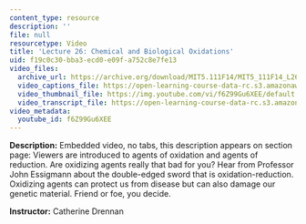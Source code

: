 ```yaml
---
content_type: resource
description: ''
file: null
resourcetype: Video
title: 'Lecture 26: Chemical and Biological Oxidations'
uid: f19c0c30-bba3-ecd0-e09f-a752c8e7fe13
video_files:
  archive_url: https://archive.org/download/MIT5.111F14/MIT5_111F14_L26_300k.mp4
  video_captions_file: https://open-learning-course-data-rc.s3.amazonaws.com/5-111sc-principles-of-chemical-science-fall-2014/01649c609cb65fa6b789a834fa3e7819_f6Z99Gu6XEE.vtt
  video_thumbnail_file: https://img.youtube.com/vi/f6Z99Gu6XEE/default.jpg
  video_transcript_file: https://open-learning-course-data-rc.s3.amazonaws.com/5-111sc-principles-of-chemical-science-fall-2014/4716a5af11f887229c4147cb9df4ad4d_f6Z99Gu6XEE.pdf
video_metadata:
  youtube_id: f6Z99Gu6XEE
---
```


**Description:** Embedded video, no tabs, this description appears on section page: Viewers are introduced to agents of oxidation and agents of reduction. Are oxidizing agents really that bad for you? Hear from Professor John Essigmann about the double-edged sword that is oxidation-reduction. Oxidizing agents can protect us from disease but can also damage our genetic material. Friend or foe, you decide.

**Instructor:** Catherine Drennan